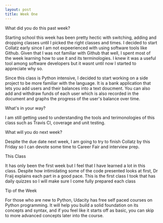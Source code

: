 ```yaml
---
layout: post
title: Week One
---
```

What did you do this past week?

Starting school this week has been pretty hectic with switching, adding and dropping classes until I picked the right classes and times. I decided to start Collatz early since I am not expeerienced with using software tools like Github. Given that I was not familiar with Github that well, I spent most of the week learning how to use it and its terminologies. I knew it was a useful tool among software developers but it wasnt until now I started to appreciate why so.

Since this class is Python intensive, I decided to start working on a side project to be more familiar with the language. It is a bank application that lets you add users and their balances into a text doucment. You can also add and withdraw funds of each user which is also recorded in the document and graphs the progress of the user's balance over time.

What's in your way?

I am still getting used to understanding the tools and terimonologies of this class such as Travis CI, coverage and unit testing. 

What will you do next week?

Despite the due date next week, I am going to try to finish Collatz by this Friday so I can devote some time to Career Fair and interview prep.

This Class

It has only been the first week but I feel that I have learned a lot in this class. Despite how intimidating some of the code presented looks at first, Dr Fraij explains each part in a good pace. This is the first class I took that has daily quizzes so I will make sure I come fully prepared each class

Tip of the Week

For those who are new to Python, Udacity has free self paced courses on Python programming. It will help you build a solid foundation on its concepts and syntax, and if you feel like it starts off as basic, you can skip to more advanced concepts later into the course.

